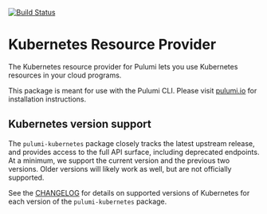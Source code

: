 [![Build Status](https://travis-ci.com/pulumi/pulumi-kubernetes.svg?token=eHg7Zp5zdDDJfTjY8ejq&branch=master)](https://travis-ci.com/pulumi/pulumi-kubernetes)

# Kubernetes Resource Provider

The Kubernetes resource provider for Pulumi lets you use Kubernetes resources in your cloud programs.

This package is meant for use with the Pulumi CLI.  Please visit [pulumi.io](https://pulumi.io) for
installation instructions.

## Kubernetes version support

The `pulumi-kubernetes` package closely tracks the latest upstream release, and provides access
to the full API surface, including deprecated endpoints. At a minimum, we support the current version
and the previous two versions. Older versions will likely work as well, but are not officially supported.

See the [CHANGELOG](https://github.com/pulumi/pulumi-kubernetes/blob/master/CHANGELOG.md) for details
on supported versions of Kubernetes for each version of the `pulumi-kubernetes` package.

